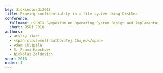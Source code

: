 ```yaml
---
key: disksec:osdi2018
title: Proving confidentiality in a file system using DiskSec
conference:
  fullname: USENIX Symposium on Operating System Design and Implementation (OSDI 2018)
  short: OSDI 2018
authors:
  - Atalay Ileri
  - <span class=self-author>Tej Chajed</span>
  - Adam Chlipala
  - M. Frans Kaashoek
  - Nickolai Zeldovich
year: 2018
order: 1
---
```


